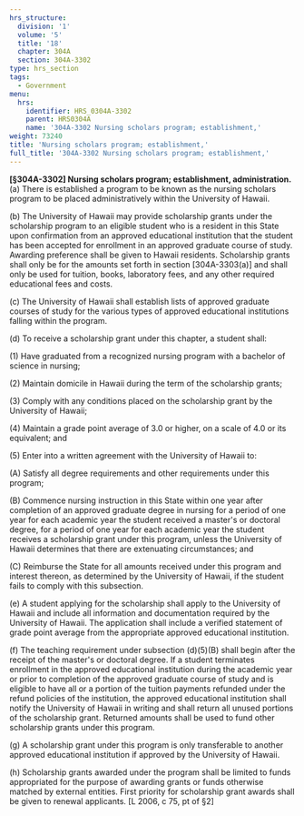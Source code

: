 ```yaml
---
hrs_structure:
  division: '1'
  volume: '5'
  title: '18'
  chapter: 304A
  section: 304A-3302
type: hrs_section
tags:
  - Government
menu:
  hrs:
    identifier: HRS_0304A-3302
    parent: HRS0304A
    name: '304A-3302 Nursing scholars program; establishment,'
weight: 73240
title: 'Nursing scholars program; establishment,'
full_title: '304A-3302 Nursing scholars program; establishment,'
---
```

**[§304A-3302] Nursing scholars program; establishment, administration.** (a) There is established a program to be known as the nursing scholars program to be placed administratively within the University of Hawaii.

(b) The University of Hawaii may provide scholarship grants under the scholarship program to an eligible student who is a resident in this State upon confirmation from an approved educational institution that the student has been accepted for enrollment in an approved graduate course of study. Awarding preference shall be given to Hawaii residents. Scholarship grants shall only be for the amounts set forth in section [304A-3303(a)] and shall only be used for tuition, books, laboratory fees, and any other required educational fees and costs.

(c) The University of Hawaii shall establish lists of approved graduate courses of study for the various types of approved educational institutions falling within the program.

(d) To receive a scholarship grant under this chapter, a student shall:

(1) Have graduated from a recognized nursing program with a bachelor of science in nursing;

(2) Maintain domicile in Hawaii during the term of the scholarship grants;

(3) Comply with any conditions placed on the scholarship grant by the University of Hawaii;

(4) Maintain a grade point average of 3.0 or higher, on a scale of 4.0 or its equivalent; and

(5) Enter into a written agreement with the University of Hawaii to:

(A) Satisfy all degree requirements and other requirements under this program;

(B) Commence nursing instruction in this State within one year after completion of an approved graduate degree in nursing for a period of one year for each academic year the student received a master's or doctoral degree, for a period of one year for each academic year the student receives a scholarship grant under this program, unless the University of Hawaii determines that there are extenuating circumstances; and

(C) Reimburse the State for all amounts received under this program and interest thereon, as determined by the University of Hawaii, if the student fails to comply with this subsection.

(e) A student applying for the scholarship shall apply to the University of Hawaii and include all information and documentation required by the University of Hawaii. The application shall include a verified statement of grade point average from the appropriate approved educational institution.

(f) The teaching requirement under subsection (d)(5)(B) shall begin after the receipt of the master's or doctoral degree. If a student terminates enrollment in the approved educational institution during the academic year or prior to completion of the approved graduate course of study and is eligible to have all or a portion of the tuition payments refunded under the refund policies of the institution, the approved educational institution shall notify the University of Hawaii in writing and shall return all unused portions of the scholarship grant. Returned amounts shall be used to fund other scholarship grants under this program.

(g) A scholarship grant under this program is only transferable to another approved educational institution if approved by the University of Hawaii.

(h) Scholarship grants awarded under the program shall be limited to funds appropriated for the purpose of awarding grants or funds otherwise matched by external entities. First priority for scholarship grant awards shall be given to renewal applicants. [L 2006, c 75, pt of §2]